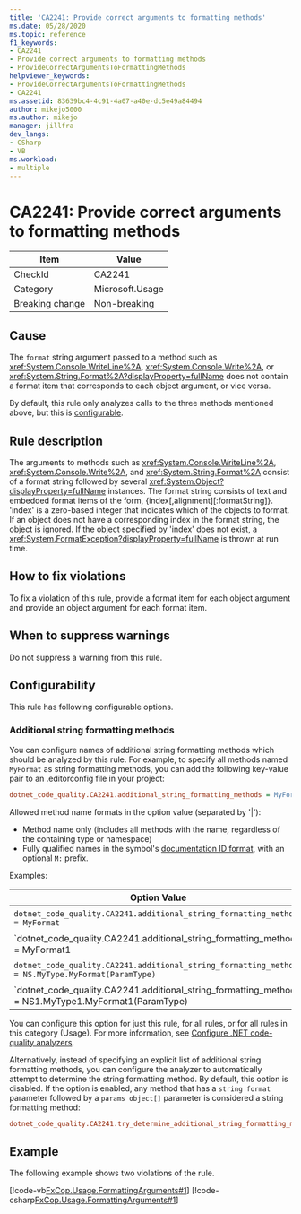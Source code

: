 ```yaml
---
title: 'CA2241: Provide correct arguments to formatting methods'
ms.date: 05/28/2020
ms.topic: reference
f1_keywords:
- CA2241
- Provide correct arguments to formatting methods
- ProvideCorrectArgumentsToFormattingMethods
helpviewer_keywords:
- ProvideCorrectArgumentsToFormattingMethods
- CA2241
ms.assetid: 83639bc4-4c91-4a07-a40e-dc5e49a84494
author: mikejo5000
ms.author: mikejo
manager: jillfra
dev_langs:
- CSharp
- VB
ms.workload:
- multiple
---
```

# CA2241: Provide correct arguments to formatting methods

|Item|Value|
|-|-|
|CheckId|CA2241|
|Category|Microsoft.Usage|
|Breaking change|Non-breaking|

## Cause
The `format` string argument passed to a method such as <xref:System.Console.WriteLine%2A>,  <xref:System.Console.Write%2A>, or  <xref:System.String.Format%2A?displayProperty=fullName> does not contain a format item that corresponds to each object argument, or vice versa.

By default, this rule only analyzes calls to the three methods mentioned above, but this is [configurable](#configurability). 

## Rule description
The arguments to methods such as <xref:System.Console.WriteLine%2A>, <xref:System.Console.Write%2A>, and <xref:System.String.Format%2A> consist of a format string followed by several <xref:System.Object?displayProperty=fullName> instances. The format string consists of text and embedded format items of the form, {index[,alignment][:formatString]}. 'index' is a zero-based integer that indicates which of the objects to format. If an object does not have a corresponding index in the format string, the object is ignored. If the object specified by 'index' does not exist, a <xref:System.FormatException?displayProperty=fullName> is thrown at run time.

## How to fix violations
To fix a violation of this rule, provide a format item for each object argument and provide an object argument for each format item.

## When to suppress warnings
Do not suppress a warning from this rule.

## Configurability

This rule has following configurable options.

### Additional string formatting methods

You can configure names of additional string formatting methods which should be analyzed by this rule. For example, to specify all methods named `MyFormat` as string formatting methods, you can add the following key-value pair to an .editorconfig file in your project:

```ini
dotnet_code_quality.CA2241.additional_string_formatting_methods = MyFormat
```

Allowed method name formats in the option value (separated by '|'):
- Method name only (includes all methods with the name, regardless of the containing type or namespace)
- Fully qualified names in the symbol's [documentation ID format](https://github.com/dotnet/csharplang/blob/master/spec/documentation-comments.md#id-string-format), with an optional `M:` prefix.

Examples:

| Option Value | Summary |
| --- | --- |
|`dotnet_code_quality.CA2241.additional_string_formatting_methods = MyFormat` | Matches all methods named 'MyFormat' in the compilation
|`dotnet_code_quality.CA2241.additional_string_formatting_methods = MyFormat1|MyFormat2` | Matches all methods named either 'MyFormat1' or 'MyFormat2' in the compilation
|`dotnet_code_quality.CA2241.additional_string_formatting_methods = NS.MyType.MyFormat(ParamType)` | Matches specific method 'MyFormat' with given fully qualified signature
|`dotnet_code_quality.CA2241.additional_string_formatting_methods = NS1.MyType1.MyFormat1(ParamType)|NS2.MyType2.MyFormat2(ParamType)` | Matches specific methods 'MyFormat1' and 'MyFormat2' with respective fully qualified signature

You can configure this option for just this rule, for all rules, or for all rules in this category (Usage). For more information, see [Configure .NET code-quality analyzers](configure-fxcop-analyzers.md).

Alternatively, instead of specifying an explicit list of additional string formatting methods, you can configure the analyzer to automatically attempt to determine the string formatting method. By default, this option is disabled. If the option is enabled, any method that has a `string format` parameter followed by a `params object[]` parameter is considered a string formatting method:

```ini
dotnet_code_quality.CA2241.try_determine_additional_string_formatting_methods_automatically = true
```

## Example
The following example shows two violations of the rule.

[!code-vb[FxCop.Usage.FormattingArguments#1](../code-quality/codesnippet/VisualBasic/ca2241-provide-correct-arguments-to-formatting-methods_1.vb)]
[!code-csharp[FxCop.Usage.FormattingArguments#1](../code-quality/codesnippet/CSharp/ca2241-provide-correct-arguments-to-formatting-methods_1.cs)]
